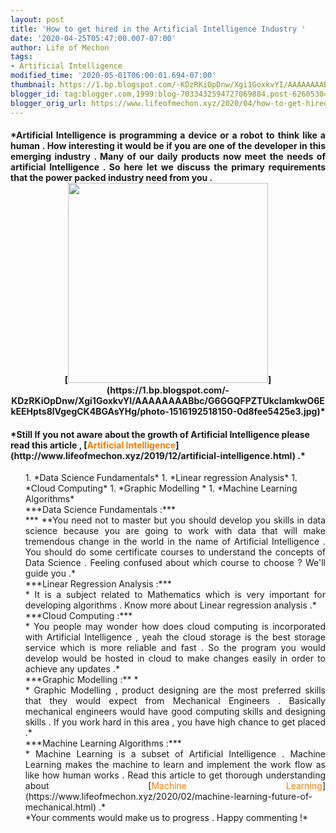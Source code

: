 ```yaml
---
layout: post
title: 'How to get hired in the Artificial Intelligence Industry '
date: '2020-04-25T05:47:00.007-07:00'
author: Life of Mechon
tags:
- Artificial Intelligence
modified_time: '2020-05-01T06:00:01.694-07:00'
thumbnail: https://1.bp.blogspot.com/-KDzRKiOpDnw/Xgi1GoxkvYI/AAAAAAAABbc/G6GGQFPZTUkclamkwO6EkEEHpts8lVgegCK4BGAsYHg/s72-c/photo-1516192518150-0d8fee5425e3.jpg
blogger_id: tag:blogger.com,1999:blog-7033432594727069884.post-6260530450629947754
blogger_orig_url: https://www.lifeofmechon.xyz/2020/04/how-to-get-hired-in-artificial.html
---
```


<div dir="ltr" style="text-align: left;" trbidi="on"><h4 style="text-align: 
justify;">*Artificial Intelligence is programming a device or a robot to think 
like a human . How interesting it would be if you are one of the developer in 
this emerging industry . Many of our daily products now meet the needs of 
artificial Intelligence . So here let we discuss the primary requirements that 
the power packed industry need from you .<div class="separator" style="clear: 
both; text-align: center;">[<img border="0" data-original-height="501" 
data-original-width="376" height="320" 
src="https://1.bp.blogspot.com/-KDzRKiOpDnw/Xgi1GoxkvYI/AAAAAAAABbc/G6GGQFPZTUkclamkwO6EkEEHpts8lVgegCK4BGAsYHg/s320/photo-1516192518150-0d8fee5425e3.jpg" 
/>](https://1.bp.blogspot.com/-KDzRKiOpDnw/Xgi1GoxkvYI/AAAAAAAABbc/G6GGQFPZTUkclamkwO6EkEEHpts8lVgegCK4BGAsYHg/photo-1516192518150-0d8fee5425e3.jpg)*</h4><div><h4 
style="text-align: left;">*Still If you not aware about the growth of 
Artificial Intelligence please read this article , [<font 
color="#f57c00">Artificial 
Intelligence</font>](http://www.lifeofmechon.xyz/2019/12/artificial-intelligence.html) 
.*</h4><div><ul style="text-align: left;">1. *Data Science Fundamentals* 
1. *Linear regression Analysis* 
1. *Cloud Computing* 
1. *Graphic Modelling * 
1. *Machine Learning Algorithms* 
<div>***Data Science Fundamentals :***<div style="text-align: justify;">***    
                                             **You need not to master but you 
should develop you skills in data science because you are going to work with 
data that will make tremendous change in the world in the name of Artificial 
Intelligence . You should do some certificate courses to understand the 
concepts of Data Science . Feeling confused about which course to choose ? 
We'll guide you .*<div><i> 
</i><div>***Linear Regression Analysis :***<div>*                              
                 It is a subject related to Mathematics which is very 
important for developing algorithms . Know more about Linear regression 
analysis .*<div><i> 
</i><div>***Cloud Computing :***<div style="text-align: justify;">*            
                   You people may wonder how does cloud computing is 
incorporated with Artificial Intelligence , yeah the cloud storage is the best 
storage service which is more reliable and fast . So the program you would 
develop would be hosted in cloud to make changes easily in order to achieve 
any updates .*<div><i> 
</i><div>***Graphic Modelling :** *<div style="text-align: justify;">*         
                       Graphic Modelling , product designing are the most 
preferred skills that they would expect from Mechanical Engineers . Basically 
mechanical engineers would have good computing skills and designing skills . 
If you work hard in this area , you have high chance to get placed .*<div 
style="text-align: justify;"><i> 
</i><div>***Machine Learning Algorithms :***<div style="text-align: 
justify;">*                                                   Machine Learning 
is a subset of Artificial Intelligence . Machine Learning makes the machine to 
learn and implement the work flow as like how human works . Read this article 
to get thorough understanding about [<font color="#f57c00">Machine 
Learning</font>](https://www.lifeofmechon.xyz/2020/02/machine-learning-future-of-mechanical.html) 
.*<div style="text-align: justify;"> 
<div>*Your comments would make us to progress . Happy commenting !*<h4 
style="text-align: left;"><i> 
</i></h4><h4 style="text-align: left;"><i> 
</i></h4><h4 style="text-align: left;"> 
</h4><div><div dir="ltr" style="text-align: left;" trbidi="on"><form 
class="form-style-9"></form> 